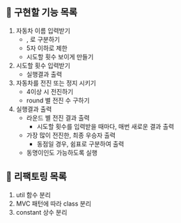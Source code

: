 ## 📌 구현할 기능 목록

1. 자동차 이름 입력받기
   - , 로 구분하기
   - 5자 이하로 제한
   - 시도할 횟수 보이게 만들기
2. 시도할 횟수 입력받기
   - 실행결과 출력
3. 자동차를 전진 또는 정지 시키기
   - 4이상 시 전진하기
   - round 별 전진 수 구하기
4. 실행결과 출력
   - 라운드 별 전진 결과 출력
     - 시도할 횟수를 입력받을 때마다, 매번 새로운 결과 출력
   - 가장 많이 전진한, 최종 우승자 출력
     - 동점일 경우, 쉼표로 구분하여 출력
   - 동명이인도 가능하도록 실행

## 📌 리팩토링 목록

1. util 함수 분리
2. MVC 패턴에 따라 class 분리
3. constant 상수 분리
